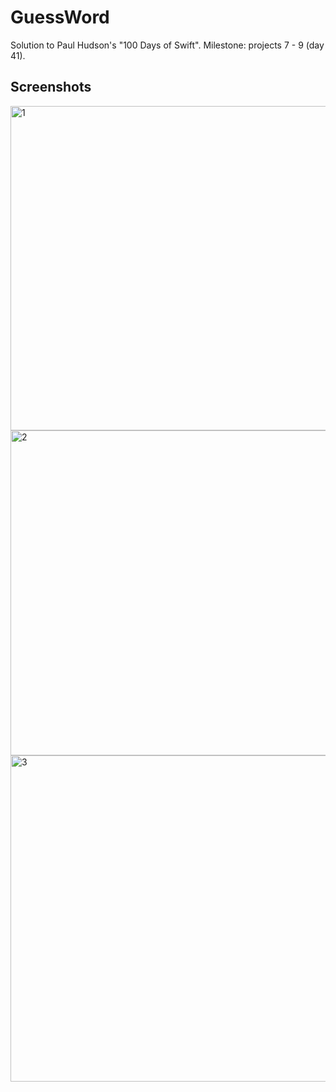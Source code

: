 # GuessWord
Solution to Paul Hudson's "100 Days of Swift". Milestone: projects 7 - 9 (day 41).
## Screenshots
<img width="519" alt="1" src="https://user-images.githubusercontent.com/97385918/212402266-983d24c2-f8b0-4aec-b30c-8ff597d4aeff.png">
<img width="520" alt="2" src="https://user-images.githubusercontent.com/97385918/212402300-54ce4828-c1e5-4fca-af2f-9e5c47b5a1eb.png">
<img width="522" alt="3" src="https://user-images.githubusercontent.com/97385918/212402323-1a5f8fb1-0112-47fe-8d9a-b0b8696a09ed.png">
